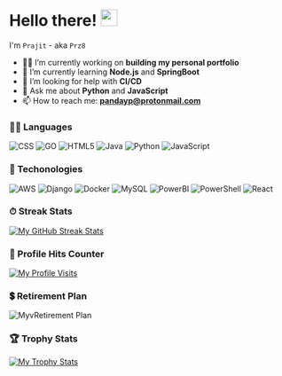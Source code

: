 # Hello there! <img src="https://raw.githubusercontent.com/MartinHeinz/MartinHeinz/master/wave.gif" width="30px"> 

I'm `Prajit` - aka `Prz8`

- 👨‍💻 I’m currently working on **building my personal portfolio**
- 🌱 I’m currently learning **Node.js** and **SpringBoot**
- 🤔 I’m looking for help with **CI/CD**
- 💬 Ask me about **Python** and **JavaScript** 
- 📫 How to reach me: **pandayp@protonmail.com**


### 👨‍💻 Languages

![CSS](https://img.shields.io/badge/CSS-239120?&style=for-the-badge&logo=css3&logoColor=white)
![GO](https://img.shields.io/badge/Go-00ADD8?style=for-the-badge&logo=go&logoColor=white)
![HTML5](https://img.shields.io/badge/HTML5-E34F26?style=for-the-badge&logo=html5&logoColor=white)
![Java](https://img.shields.io/badge/Java-ED8B00?style=for-the-badge&logo=java&logoColor=white)
![Python](https://img.shields.io/badge/Python-3776AB?style=for-the-badge&logo=python&logoColor=white)
![JavaScript](https://img.shields.io/badge/JavaScript-323330?style=for-the-badge&logo=javascript&logoColor=F7DF1E)


### 🚀 Techonologies

![AWS](https://img.shields.io/badge/Amazon_AWS-FF9900?style=for-the-badge&logo=amazonaws&logoColor=white)
![Django](https://img.shields.io/badge/Django-092E20?style=for-the-badge&logo=django&logoColor=green)
![Docker](https://img.shields.io/badge/Docker-2CA5E0?style=for-the-badge&logo=docker&logoColor=white)
![MySQL](https://img.shields.io/badge/MySQL-005C84?style=for-the-badge&logo=mysql&logoColor=white)
![PowerBI](https://img.shields.io/badge/PowerBI-F2C811?style=for-the-badge&logo=Power%20BI&logoColor=white)
![PowerShell](https://img.shields.io/badge/powershell-5391FE?style=for-the-badge&logo=powershell&logoColor=white)
![React](https://img.shields.io/badge/React-20232A?style=for-the-badge&logo=react&logoColor=61DAFB)

### ⏱ Streak Stats

[![My GitHub Streak Stats](https://github-readme-streak-stats.herokuapp.com/?user=prz8)]()

### 🎯 Profile Hits Counter

[![My Profile Visits](https://hits.seeyoufarm.com/api/count/incr/badge.svg?url=https%3A%2F%2Fgithub.com%2Fprz81212%2Fhit-counter8)]()

### 💲 Retirement Plan

![MyvRetirement Plan](https://img.shields.io/badge/Xrp-black?style=for-the-badge&logo=xrp&logoColor=white)


### 🏆 Trophy Stats

[![My Trophy Stats](https://github-profile-trophy.vercel.app/?username=prz8)]()



